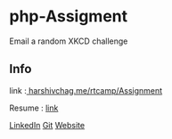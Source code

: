 # php-Assigment
Email a random XKCD challenge

## Info
link :[ harshivchag.me/rtcamp/Assignment](https://harshivchag.me/rtcamp/Assignment)

Resume : [link](https://harshivchag.me/assets/Resume.pdf)

[LinkedIn](https://www.linkedin.com/in/harshivchag/)   [Git](https://github.com/harshivchag9) [Website](https://harshivchag.me)